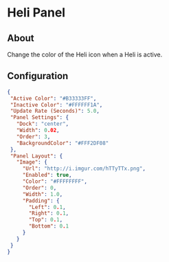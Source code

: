 # Heli Panel

## About
Change the color of the Heli icon when a Heli is active. 

## Configuration
 
 ```json
{
  "Active Color": "#B33333FF",
  "Inactive Color": "#FFFFFF1A",
  "Update Rate (Seconds)": 5.0,
  "Panel Settings": {
    "Dock": "center",
    "Width": 0.02,
    "Order": 3,
    "BackgroundColor": "#FFF2DF08"
  },
  "Panel Layout": {
    "Image": {
      "Url": "http://i.imgur.com/hTTyTTx.png",
      "Enabled": true,
      "Color": "#FFFFFFFF",
      "Order": 0,
      "Width": 1.0,
      "Padding": {
        "Left": 0.1,
        "Right": 0.1,
        "Top": 0.1,
        "Bottom": 0.1
      }
    }
  }
}
 ```